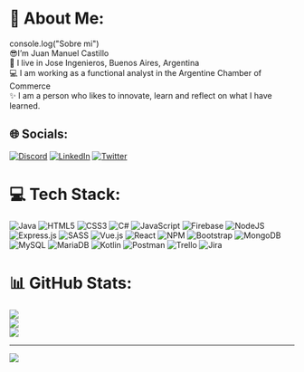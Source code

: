 # 💫 About Me:
 console.log("Sobre mi")<br>😎I’m Juan Manuel Castillo<br>📍 I live in Jose Ingenieros, Buenos Aires, Argentina<br>💻 I am working as a functional analyst in the Argentine Chamber of Commerce<br>✨ I am a person who likes to innovate, learn and reflect on what I have learned.


## 🌐 Socials:
[![Discord](https://img.shields.io/badge/Discord-%237289DA.svg?logo=discord&logoColor=white)](https://discord.gg/gauch0.ar) [![LinkedIn](https://img.shields.io/badge/LinkedIn-%230077B5.svg?logo=linkedin&logoColor=white)](https://www.linkedin.com/in/juan-m-castillo-/) [![Twitter](https://img.shields.io/badge/Twitter-%231DA1F2.svg?logo=Twitter&logoColor=white)](https://x.com/Gauch04) 

# 💻 Tech Stack:
![Java](https://img.shields.io/badge/java-%23ED8B00.svg?style=flat&logo=java&logoColor=white) ![HTML5](https://img.shields.io/badge/html5-%23E34F26.svg?style=flat&logo=html5&logoColor=white) ![CSS3](https://img.shields.io/badge/css3-%231572B6.svg?style=flat&logo=css3&logoColor=white) ![C#](https://img.shields.io/badge/c%23-%23239120.svg?style=flat&logo=c-sharp&logoColor=white) ![JavaScript](https://img.shields.io/badge/javascript-%23323330.svg?style=flat&logo=javascript&logoColor=%23F7DF1E) ![Firebase](https://img.shields.io/badge/firebase-%23039BE5.svg?style=flat&logo=firebase) ![NodeJS](https://img.shields.io/badge/node.js-6DA55F?style=flat&logo=node.js&logoColor=white) ![Express.js](https://img.shields.io/badge/express.js-%23404d59.svg?style=flat&logo=express&logoColor=%2361DAFB) ![SASS](https://img.shields.io/badge/SASS-hotpink.svg?style=flat&logo=SASS&logoColor=white) ![Vue.js](https://img.shields.io/badge/vuejs-%2335495e.svg?style=flat&logo=vuedotjs&logoColor=%234FC08D) ![React](https://img.shields.io/badge/react-%2320232a.svg?style=flat&logo=react&logoColor=%2361DAFB) ![NPM](https://img.shields.io/badge/NPM-%23000000.svg?style=flat&logo=npm&logoColor=white) ![Bootstrap](https://img.shields.io/badge/bootstrap-%23563D7C.svg?style=flat&logo=bootstrap&logoColor=white) ![MongoDB](https://img.shields.io/badge/MongoDB-%234ea94b.svg?style=flat&logo=mongodb&logoColor=white) ![MySQL](https://img.shields.io/badge/mysql-%2300f.svg?style=flat&logo=mysql&logoColor=white) ![MariaDB](https://img.shields.io/badge/MariaDB-003545?style=flat&logo=mariadb&logoColor=white) ![Kotlin](https://img.shields.io/badge/kotlin-%230095D5.svg?style=flat&logo=kotlin&logoColor=white) ![Postman](https://img.shields.io/badge/Postman-FF6C37?style=flat&logo=postman&logoColor=white) ![Trello](https://img.shields.io/badge/Trello-%23026AA7.svg?style=flat&logo=Trello&logoColor=white) ![Jira](https://img.shields.io/badge/jira-%230A0FFF.svg?style=flat&logo=jira&logoColor=white)
# 📊 GitHub Stats:
![](https://github-readme-stats.vercel.app/api?username=juanmcastillo3&theme=dark&hide_border=false&include_all_commits=true&count_private=true)<br/>
![](https://github-readme-streak-stats.herokuapp.com/?user=juanmcastillo3&theme=dark&hide_border=false)<br/>
![](https://github-readme-stats.vercel.app/api/top-langs/?username=juanmcastillo3&theme=dark&hide_border=false&include_all_commits=true&count_private=true&layout=compact)

---
[![](https://visitcount.itsvg.in/api?id=juanmcastillo3&icon=0&color=0)](https://visitcount.itsvg.in)

<!-- Proudly created with GPRM ( https://gprm.itsvg.in ) -->

